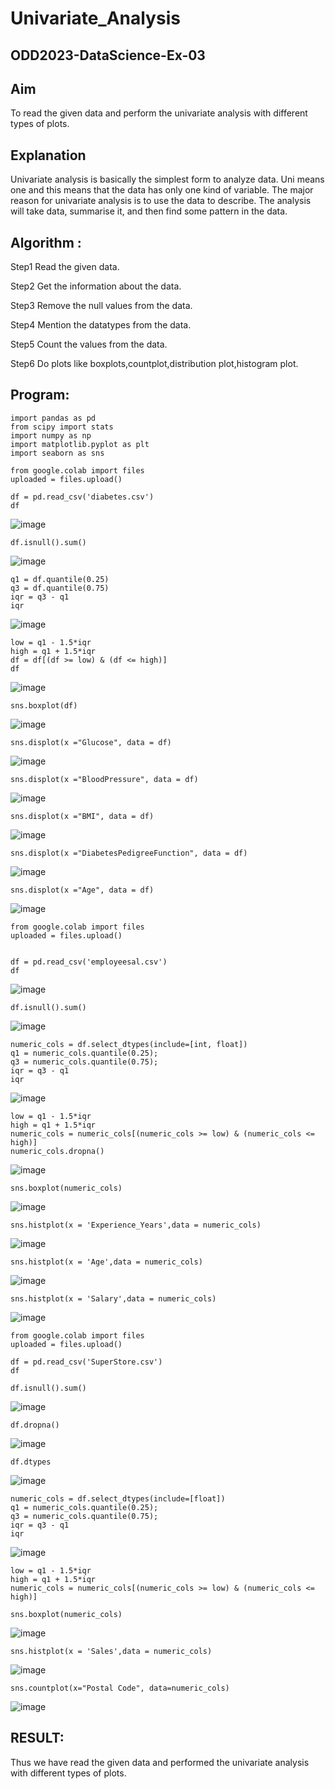 
# Univariate_Analysis
## ODD2023-DataScience-Ex-03
## Aim
To read the given data and perform the univariate analysis with different types of plots.

## Explanation
Univariate analysis is basically the simplest form to analyze data. Uni means one and this means that the data has only one kind of variable. The major reason for univariate analysis is to use the data to describe. The analysis will take data, summarise it, and then find some pattern in the data.

## Algorithm :
Step1 Read the given data.

Step2 Get the information about the data.

Step3 Remove the null values from the data.

Step4 Mention the datatypes from the data.

Step5 Count the values from the data.

Step6 Do plots like boxplots,countplot,distribution plot,histogram plot.

## Program:
~~~
import pandas as pd
from scipy import stats
import numpy as np
import matplotlib.pyplot as plt
import seaborn as sns
~~~
~~~
from google.colab import files
uploaded = files.upload()
~~~
~~~
df = pd.read_csv('diabetes.csv')
df
~~~
![image](https://github.com/Kulaganachi/Univariate_Analysis/assets/133641126/15b216be-6566-49ca-85fc-870e49e268e8)

~~~
df.isnull().sum()
~~~
![image](https://github.com/Kulaganachi/Univariate_Analysis/assets/133641126/18de4ff5-0502-4bb2-aa73-44eaceac0b86)

~~~
q1 = df.quantile(0.25)
q3 = df.quantile(0.75)
iqr = q3 - q1
iqr
~~~
![image](https://github.com/Kulaganachi/Univariate_Analysis/assets/133641126/e8e9fbee-33a1-4072-b03a-9839683f5ae6)

~~~
low = q1 - 1.5*iqr
high = q1 + 1.5*iqr
df = df[(df >= low) & (df <= high)]
df
~~~
![image](https://github.com/Kulaganachi/Univariate_Analysis/assets/133641126/086bfe2b-cf86-4066-bf8b-9e7ccc1707ae)

~~~
sns.boxplot(df)
~~~
![image](https://github.com/Kulaganachi/Univariate_Analysis/assets/133641126/f060248e-e05c-4f49-a4b9-b557eac32db5)

~~~
sns.displot(x ="Glucose", data = df)
~~~
![image](https://github.com/Kulaganachi/Univariate_Analysis/assets/133641126/dea09161-d891-42b8-be03-79f9784a77cc)

~~~
sns.displot(x ="BloodPressure", data = df)
~~~
![image](https://github.com/Kulaganachi/Univariate_Analysis/assets/133641126/aea19133-242d-476a-b710-52240f23e8a5)

~~~
sns.displot(x ="BMI", data = df)
~~~
![image](https://github.com/Kulaganachi/Univariate_Analysis/assets/133641126/fcebf125-c523-41cd-883a-3972fae7df7b)

~~~
sns.displot(x ="DiabetesPedigreeFunction", data = df)
~~~
![image](https://github.com/Kulaganachi/Univariate_Analysis/assets/133641126/989aeb27-4254-4347-8118-2209699e60c6)

~~~
sns.displot(x ="Age", data = df)
~~~
![image](https://github.com/Kulaganachi/Univariate_Analysis/assets/133641126/ec6dcecf-bbf0-464f-970f-209f9eb224d7)

~~~
from google.colab import files
uploaded = files.upload()
~~~
~~~

df = pd.read_csv('employeesal.csv')
df
~~~
![image](https://github.com/Kulaganachi/Univariate_Analysis/assets/133641126/8f4afbf4-d1df-4b28-afc1-b66415e60e8e)

~~~
df.isnull().sum()
~~~
![image](https://github.com/Kulaganachi/Univariate_Analysis/assets/133641126/54c7e081-4594-421e-b8c2-194cd4d31ca2)

~~~
numeric_cols = df.select_dtypes(include=[int, float])
q1 = numeric_cols.quantile(0.25);
q3 = numeric_cols.quantile(0.75);
iqr = q3 - q1
iqr
~~~
![image](https://github.com/Kulaganachi/Univariate_Analysis/assets/133641126/f23366c8-a088-49cf-a8ee-294151ea493d)

~~~
low = q1 - 1.5*iqr
high = q1 + 1.5*iqr
numeric_cols = numeric_cols[(numeric_cols >= low) & (numeric_cols <= high)]
numeric_cols.dropna()
~~~
![image](https://github.com/Kulaganachi/Univariate_Analysis/assets/133641126/e262feed-1e0a-4d5f-88cb-36db3439b7e8)

~~~
sns.boxplot(numeric_cols)
~~~
![image](https://github.com/Kulaganachi/Univariate_Analysis/assets/133641126/0921d611-d607-45ae-86c8-fe7dbaaed314)

~~~
sns.histplot(x = 'Experience_Years',data = numeric_cols)
~~~
![image](https://github.com/Kulaganachi/Univariate_Analysis/assets/133641126/3ced5ad9-2084-4430-95b7-96d7cf311392)

~~~
sns.histplot(x = 'Age',data = numeric_cols)
~~~
![image](https://github.com/Kulaganachi/Univariate_Analysis/assets/133641126/ac8adfc7-c4a3-4bf8-981a-1a0ff255f4a8)

~~~
sns.histplot(x = 'Salary',data = numeric_cols)
~~~
![image](https://github.com/Kulaganachi/Univariate_Analysis/assets/133641126/bd12e0f5-8a03-4971-9c9c-3c60fe555a88)

~~~
from google.colab import files
uploaded = files.upload()
~~~
~~~
df = pd.read_csv('SuperStore.csv')
df
~~~
~~~
df.isnull().sum()
~~~
![image](https://github.com/Kulaganachi/Univariate_Analysis/assets/133641126/20159690-6b6b-456c-b01f-33cd9a8d25d0)

~~~
df.dropna()
~~~
![image](https://github.com/Kulaganachi/Univariate_Analysis/assets/133641126/24c1efc0-4bca-466f-b5a6-2dbf82e482fb)

~~~
df.dtypes
~~~
![image](https://github.com/Kulaganachi/Univariate_Analysis/assets/133641126/6f9daa1b-e4fa-4fd6-9862-017e3c6e8e73)

~~~
numeric_cols = df.select_dtypes(include=[float])
q1 = numeric_cols.quantile(0.25);
q3 = numeric_cols.quantile(0.75);
iqr = q3 - q1
iqr
~~~
![image](https://github.com/Kulaganachi/Univariate_Analysis/assets/133641126/9749bd24-82d2-49e6-b602-ed20ff7239b9)

~~~
low = q1 - 1.5*iqr
high = q1 + 1.5*iqr
numeric_cols = numeric_cols[(numeric_cols >= low) & (numeric_cols <= high)]
~~~
~~~
sns.boxplot(numeric_cols)
~~~
![image](https://github.com/Kulaganachi/Univariate_Analysis/assets/133641126/15e1fb17-6333-43fa-b9a8-b91cd0ae5236)

~~~
sns.histplot(x = 'Sales',data = numeric_cols)
~~~
![image](https://github.com/Kulaganachi/Univariate_Analysis/assets/133641126/44b66a57-13a4-45a1-ae05-6e13b7d918a3)

~~~
sns.countplot(x="Postal Code", data=numeric_cols)
~~~
![image](https://github.com/Kulaganachi/Univariate_Analysis/assets/133641126/4fdf1c5e-e6de-48f1-baa6-b1b8bd8b7749)


## RESULT:
Thus we have read the given data and performed the univariate analysis with different types of plots.














